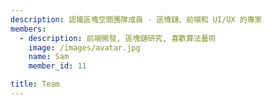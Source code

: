 ```yaml
---
description: 認識區塊空間團隊成員 - 區塊鏈、前端和 UI/UX 的專家
members:
  - description: 前端開發, 區塊鏈研究, 喜歡算法藝術
    image: /images/avatar.jpg
    name: Sam
    member_id: 11

title: Team
---
```


